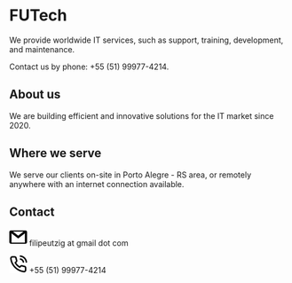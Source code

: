 # FUTech

We provide worldwide IT services, such as support, training, development, and maintenance.

Contact us by phone: +55 (51) 99977-4214.

## About us

We are building efficient and innovative solutions for the IT market since 2020.

## Where we serve

We serve our clients on-site in Porto Alegre - RS area, or remotely anywhere with an internet connection available.

## Contact

![](/images/email.png) filipeutzig at gmail dot com

![](/images/phone.png) +55 (51) 99977-4214
